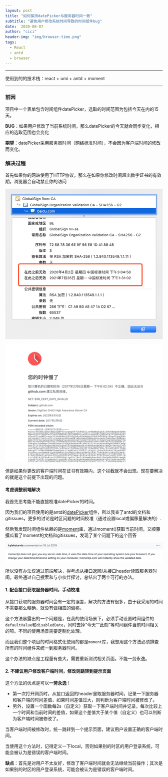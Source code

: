```yaml
---
layout: post
title: "如何保持datePicker与服务器时间一致"
subtitle: "避免用户修改系统时间导致的时间组件bug"
date:  2020-08-07
author: "cici"
header-img: "img/browser-time.png"
tags:
  - React
  - antd
  - browser
---
```


-------

使用到的的技术栈：react + umi + antd + moment

-----

### 前因

项目中一个表单包含时间组件datePicker，选取的时间范围为包括今天在内的15天。

**BUG**：如果用户修改了当前系统时间，那么datePicker的今天就会同步变化，相应的选取范围也会变化

**期望**：datePicker采用服务器时间（网络标准时间），不会因为客户端时间的修改而变化。

### 解决过程

首先如果你的网站使用了HTTP协议，那么在如果你修改时间超出数字证书的有效期，浏览器会自动禁止你的访问

![image](/img/in-post/post-browser-time/certificate.png)

![image](/img/in-post/post-browser-time/wrong_time.png)

但是如果你更改的客户端时间在证书有效期内，这个拦截就不会出现。现在要解决的就是这个前提下出现的问题。

#### 考虑调整前端解决

我首先思考能不能直接校准datePicker的时间。

因为我们的项目使用的是antd的[datePicker](https://ant-design.gitee.io/components/date-picker-cn/)组件，所以我查了antd的文档和gitissues，更多的讨论是时区问题的时间校准（通过设置local或偏移量解决的）.

然后我发现时间组件依赖的是[moment](http://momentjs.cn/docs/)库，通过moment()获取当前时间，又顺藤摸瓜看了moment的文档和gitissues，发现了某个问题下的这个回答

![image](/img/in-post/post-browser-time/server-side.png)

所以没有办法仅通过前端解决，得考虑从接口返回/从接口header读取服务器时间。最终通过自己搜索和与小伙伴探讨，总结出了两个可行的办法。

#### 1. 配合接口获取服务器时间，手动校准

从接口获取的服务器时间会有一定的误差，解决的方法有很多，由于我采用的时间不需要那么精确，就没有做相应的偏移。

这个方法暴露出的一个问题是，在我的使用场景下，必须手动设置时间组件的`defaultValue`和`disabledDate`，同时去掉“今天”“此刻”等时间组件当前时间相关的项。不同的使用场景需要定制化处理。

而且我们整个项目的时间格式化使用的都是`moment`库，我想用这个方法必须排查所有的时间组件来统一到服务器时间。

这个办法的缺点是工程量有些大，需要重新测试相关页面。不能一劳永逸。

#### 2. 不建议用户修改客户端时间，修改则跳转到提示页面

这个方法的优点是可以**一劳永逸**！

- 第一次打开网页时，从接口返回的header里取服务器时间，记录一下服务器和客户端的时间差值，如果时间差值过大，则判断为客户端时间被修改了。
- 另外，设置一个函数每2s（自定义）获取一下客户端时间并记录，每次比较上一个时间和当前时间的差值，如果这个差值大于某个值（自定义）也可以判断为客户端时间被修改了。

当客户端时间被修改时，统一跳转到一个提示页面，建议用户设置正确的客户端时间。

当使用这个方法时，记得定义一下local，否则如果别的时区的用户登录系统，可能会被认为是错误的客户端时间。

**缺点**：首先是对用户不太友好，修改了客户端时间就会无法继续当前操作；其次是如果别的时区的用户登录系统，可能会被认为是错误的客户端时间。


